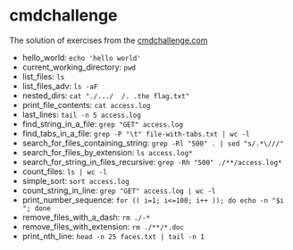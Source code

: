 # cmdchallenge
The solution of exercises from the [cmdchallenge.com](https://cmdchallenge.com)

* hello_world: `echo 'hello world'`
* current_working_directory: `pwd`
* list_files: `ls`
* list_files_adv: `ls -aF`
* nested_dirs: `cat "./.../  /. .the flag.txt"`
* print_file_contents: `cat access.log`
* last_lines: `tail -n 5 access.log`
* find_string_in_a_file: `grep "GET" access.log`
* find_tabs_in_a_file: `grep -P "\t" file-with-tabs.txt | wc -l`
* search_for_files_containing_string: `grep -Rl "500" . | sed "s/.*\///"`
* search_for_files_by_extension: `ls access.log*`
* search_for_string_in_files_recursive: `grep -Rh "500" ./**/access.log*`
* count_files: `ls | wc -l`
* simple_sort: `sort access.log`
* count_string_in_line: `grep "GET" access.log | wc -l`
* print_number_sequence: `for (( i=1; i<=100; i++ )); do echo -n "$i "; done`
* remove_files_with_a_dash: `rm ./-*`
* remove_files_with_extension: `rm ./**/*.doc`
* print_nth_line: `head -n 25 faces.txt | tail -n 1`
